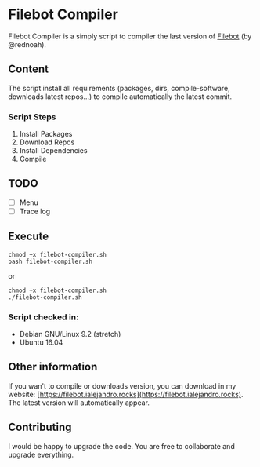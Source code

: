 # Filebot Compiler
Filebot Compiler is a simply script to compiler the last version of [Filebot](https://github.com/filebot/) (by @rednoah).

## Content
The script install all requirements (packages, dirs, compile-software, downloads latest repos...) to compile automatically the latest commit.

### Script Steps
1. Install Packages
2. Download Repos
3. Install Dependencies
4. Compile

## TODO
- [ ] Menu
- [ ] Trace log

## Execute
```
chmod +x filebot-compiler.sh
bash filebot-compiler.sh 
```
or
```
chmod +x filebot-compiler.sh
./filebot-compiler.sh
```

### Script checked in:
* Debian GNU/Linux 9.2 (stretch)
* Ubuntu 16.04

## Other information
If you wan't to compile or downloads version, you can download in my website: [https://filebot.ialejandro.rocks](https://filebot.ialejandro.rocks). The latest version will automatically appear.

## Contributing
I would be happy to upgrade the code. You are free to collaborate and upgrade everything.

